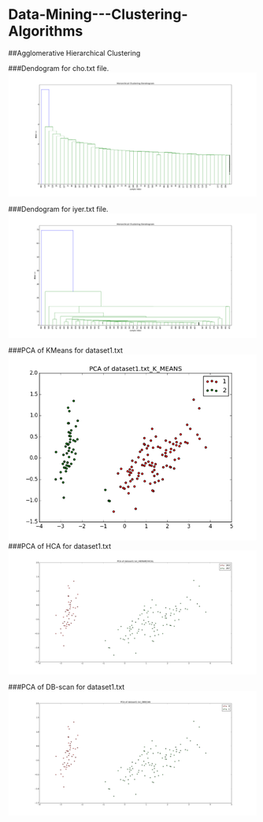 # Data-Mining---Clustering-Algorithms

##Agglomerative Hierarchical Clustering

###Dendogram for cho.txt file.
![Picture](/images/cho_dendogram.png)

###Dendogram for iyer.txt file.
![Picture](/images/iyer_dendogram.png)

###PCA of KMeans for dataset1.txt 
![Picture](/images/pca_kmeans_dataset1.png
)
###PCA of HCA for dataset1.txt 
![Picture](/images/pca_hca_dataset1.png)

###PCA of DB-scan for dataset1.txt 
![Picture](/images/pca_dbscan_dataset1.png)
